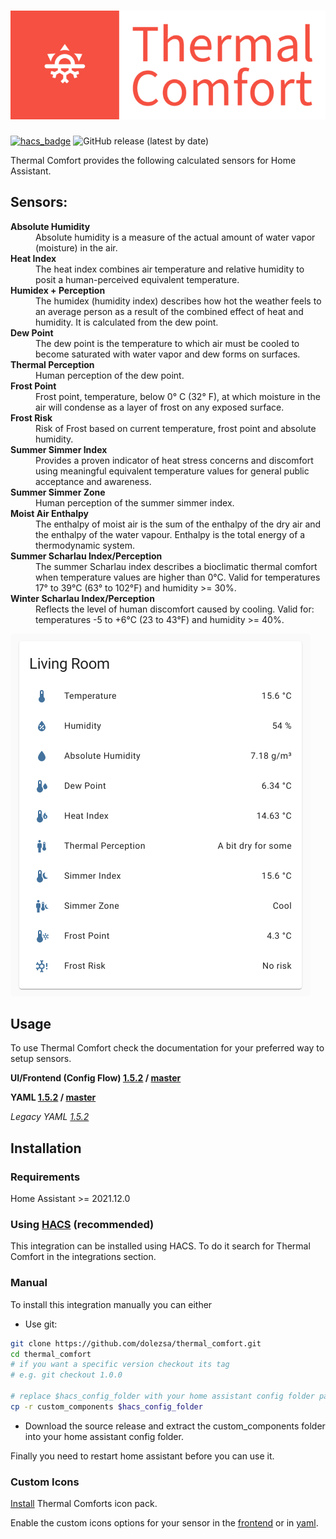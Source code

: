 # [![thermal_comfort](https://raw.githubusercontent.com/dolezsa/thermal_comfort/master/icons/logo.png)](https://github.com/dolezsa/thermal_comfort)
[![hacs_badge](https://img.shields.io/badge/HACS-Default-41BDF5.svg?style=for-the-badge)](https://github.com/hacs/integration)
![GitHub release (latest by date)](https://img.shields.io/github/downloads/dolezsa/thermal_comfort/latest/total?style=for-the-badge&color=f55041)

Thermal Comfort provides the following calculated sensors for Home Assistant.

## Sensors:

<dl>
  <dt><strong>Absolute Humidity</strong></dt>
  <dd>
    Absolute humidity is a measure of the actual amount of water vapor
      (moisture) in the air.
  </dd>
  <dt><strong>Heat Index</strong></dt>
  <dd>
    The heat index combines air temperature and relative humidity to posit a
    human-perceived equivalent temperature.
  </dd>
  <dt><strong>Humidex + Perception</strong></dt>
  <dd>
    The humidex (humidity index) describes how hot the weather feels to an average person as a result of the combined effect of heat and humidity. It is calculated from the dew point.
  </dd>
  <dt><strong>Dew Point</strong></dt>
  <dd>
    The dew point is the temperature to which air must be cooled to become
    saturated with water vapor and dew forms on surfaces.
  </dd>
  <dt><strong>Thermal Perception</strong></dt>
  <dd>
    Human perception of the dew point.
  </dd>
  <dt><strong>Frost Point</strong></dt>
  <dd>
    Frost point, temperature, below 0° C (32° F), at which moisture in the air 
    will condense as a layer of frost on any exposed surface.
  </dd>
  <dt><strong>Frost Risk</strong></dt>
  <dd>
    Risk of Frost based on current temperature, frost point and absolute humidity.
  </dd>
  <dt><strong>Summer Simmer Index</strong></dt>
  <dd>
    Provides a proven indicator of heat stress concerns and discomfort using meaningful equivalent temperature values for general public acceptance and awareness.
  </dd>
  <dt><strong>Summer Simmer Zone</strong></dt>
  <dd>
    Human perception of the summer simmer index.
  </dd>
  <dt><strong>Moist Air Enthalpy</strong></dt>
  <dd>
    The enthalpy of moist air is the sum of the enthalpy of the dry air and the enthalpy of the water vapour. Enthalpy is the total energy of a thermodynamic system.
  </dd>
  <dt><strong>Summer Scharlau Index/Perception</strong></dt>
  <dd>
    The summer Scharlau index describes a bioclimatic thermal comfort when temperature values are higher than 0°C. Valid for temperatures 17° to 39°C (63° to 102°F) and humidity >= 30%.
  </dd>
  <dt><strong>Winter Scharlau Index/Perception</strong></dt>
  <dd>
    Reflects the level of human discomfort caused by cooling. Valid for: temperatures -5 to +6°C (23 to 43°F) and humidity >= 40%.
  </dd>
</dl>

![Custom Icons](https://raw.githubusercontent.com/dolezsa/thermal_comfort/master/screenshots/living_room.png)

## Usage
To use Thermal Comfort check the documentation for your preferred way to setup
sensors.

**UI/Frontend (Config Flow)
 [1.5.2](https://github.com/dolezsa/thermal_comfort/blob/1.5.2/documentation/config_flow.md) /
 [master](https://github.com/dolezsa/thermal_comfort/blob/master/documentation/config_flow.md)**

**YAML
 [1.5.2](https://github.com/dolezsa/thermal_comfort/blob/1.5.2/documentation/yaml.md) /
 [master](https://github.com/dolezsa/thermal_comfort/blob/master/documentation/yaml.md)**

*Legacy YAML [1.5.2](https://github.com/dolezsa/thermal_comfort/blob/1.5.2/documentation/legacy_yaml.md)*

## Installation

### Requirements

Home Assistant >= 2021.12.0

### Using [HACS](https://hacs.xyz/) (recommended)

This integration can be installed using HACS. To do it search for Thermal Comfort in the integrations section.

### Manual

To install this integration manually you can either

* Use git:

```sh
git clone https://github.com/dolezsa/thermal_comfort.git
cd thermal_comfort
# if you want a specific version checkout its tag
# e.g. git checkout 1.0.0

# replace $hacs_config_folder with your home assistant config folder path
cp -r custom_components $hacs_config_folder
```

* Download the source release and extract the custom_components folder into your home assistant config folder.

Finally you need to restart home assistant before you can use it.

### Custom Icons
[Install](https://github.com/rautesamtr/thermal_comfort_icons#install) Thermal Comforts icon pack.

Enable the custom icons options for your sensor in the
 [frontend](https://github.com/dolezsa/thermal_comfort/blob/master/documentation/config_flow.md#configuration-options)
 or in [yaml](https://github.com/dolezsa/thermal_comfort/blob/master/documentation/yaml.md#sensor-configuration-variables).
